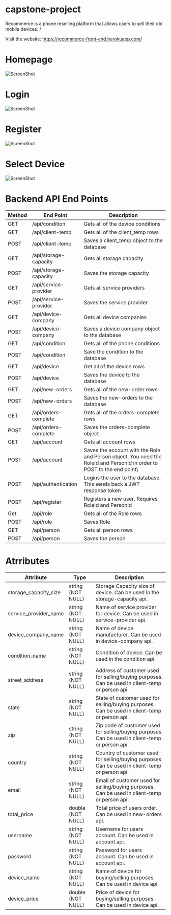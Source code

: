 # capstone-project

Recommerce is a phone reselling platform that allows users to sell their old mobile devices. /

Visit the website: https://recommerce-front-end.herokuapp.com/

# Homepage

![ScreenShot](https://res.cloudinary.com/realtor/image/upload/v1630975226/main_y8quth.png)

# Login

![ScreenShot](https://res.cloudinary.com/realtor/image/upload/v1630975226/login_aoager.png)

# Register

![ScreenShot](https://res.cloudinary.com/realtor/image/upload/v1630975224/register_rbzoi8.png)


# Select Device

![ScreenShot](https://res.cloudinary.com/realtor/image/upload/v1630975225/model-page_xjyfsk.png)


# Backend API End Points
Method        |   End Point    | Description
------------- | -------------  | -----------
GET           | /api/condition | Gets all of the device conditions
GET           | /api/client-temp | Gets all of the client_temp rows
POST          | /api/client-temp | Saves a client_temp object to the database
GET           | /api/storage-capacity | Gets all storage capacity
POST          | /api/storage-capacity | Saves the storage capacity
GET           | /api/service-provider | Gets all service providers
POST          | /api/service-provider | Saves the service provider 
GET           | /api/device-company | Gets all device companies
POST          | /api/device-company | Saves a device company object to the database
GET           | /api/condition      | Gets all of the phone conditions
POST          | /api/condition      | Save the condition to the database
GET           | /api/device         | Get all of the device rows 
POST          | /api/device         | Saves the device to the database 
GET           | /api/new-orders     | Gets all of the new-order rows 
POST          | /api/new-orders     | Saves the new-orders to the database
GET           | /api/orders-complete | Gets all of the orders-complete rows
POST          | /api/orders-complete | Saves the orders-complete object 
GET           | /api/account | Gets all account rows 
POST          | /api/account | Saves the account with the Role and Person object. You need the RoleId and PersonId in order to POST to the end point\
POST          | /api/authentication | Logins the user to the database. This sends back a JWT response token
POST          | /api/register       | Registers a new user. Requires RoleId and PersonId
Get           | /api/role           | Gets all of the Role rows 
POST          | /api/role           | Saves Role 
GET           | /api/person | Gets all person rows 
POST          | /api/person | Saves the person 


# Atrributes 

Attribute | Type |  Description
------------- | ---------- | ----------
storage_capacity_size | string (NOT NULL) | Storage Capacity size of device. Can be used in the storage-capacity api.   
service_provider_name |  string (NOT NULL) |  Name of service provider for device. Can be used in service-provider api. 
device_company_name | string (NOT NULL) |  Name of device manufacturer. Can be used in device-company api. 
condition_name | string (NOT NULL) | Condition of device. Can be used in the condition api. 
street_address | string (NOT NULL) | Address of customer used for selling/buying purposes. Can be used in client-temp or person api. 
state | string (NOT NULL) | State of customer used for selling/buying purposes. Can be used in client-temp or person api. 
zip | string (NOT NULL) | Zip code of customer used for selling/buying purposes. Can be used in client-temp or person api. 
country | string (NOT NULL) | Country of customer used for selling/buying purposes. Can be used in client-temp or person api. 
email | string (NOT NULL) | Email of customer used for selling/buying purposes. Can be used in client-temp or person api. 
total_price | double (NOT NULL) | Total price of users order. Can be used in new-orders api. 
username | string (NOT NULL) | Username for users account. Can be used in account api. 
password | string (NOT NULL) | Password for users account. Can be used in account api. 
device_name | string (NOT NULL) | Name of device for buying/selling purposes. Can be used in device api.
device_price | double (NOT NULL) | Price of device for buying/selling purposes. Can be used in device api.

